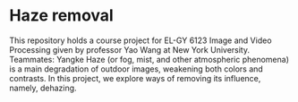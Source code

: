 # Haze removal
This repository holds a course project for EL-GY 6123 Image and Video Processing given by professor Yao Wang at New York University. 
Teammates: Yangke
Haze (or fog, mist, and other atmospheric phenomena) is a main degradation of outdoor images, weakening both colors and contrasts.
In this project, we explore ways of removing its influence, namely, dehazing.